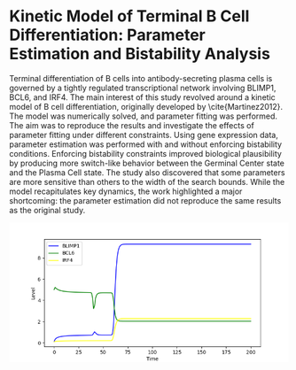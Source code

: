 # Kinetic Model of Terminal B Cell Differentiation: Parameter Estimation and Bistability Analysis
Terminal differentiation of B cells into antibody-secreting plasma cells is governed by a tightly regulated transcriptional network involving BLIMP1, BCL6, and IRF4. The main interest of this study revolved around a kinetic model of B cell differentiation, originally developed by \cite{Martinez2012}. The model was numerically solved, and parameter fitting was performed. The aim was to reproduce the results and investigate the effects of parameter fitting under different constraints. Using gene expression data, parameter estimation was performed with and without enforcing bistability conditions. Enforcing bistability constraints improved biological plausibility by producing more switch-like behavior between the Germinal Center state and the Plasma Cell state. The study also discovered that some parameters are more sensitive than others to the width of the search bounds. While the model recapitulates key dynamics, the work highlighted a major shortcoming: the parameter estimation did not reproduce the same results as the original study.

![Model dynamics](figures/solved_model.png)
